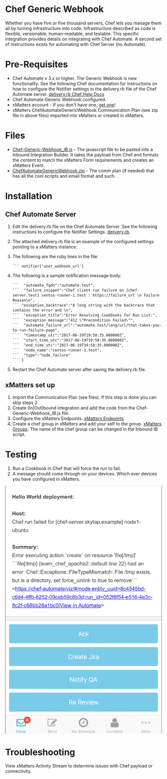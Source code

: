 # Chef Generic Webhook
Whether you have five or five thousand servers, Chef lets you manage them all by turning infrastructure into code. Infrastructure described as code is flexible, versionable, human-readable, and testable. This specific integration provides details on integrating with Chef Automate.  A second set of instructions exists for automating with Chef Server (no Automate).

# Pre-Requisites
* Chef Automate v 3.x or higher.  The Generic Webhook is new functionality.  See the following Chef documentation for instructions on how to configure the Notifier settings in the delivery.rb file of the Chef Automate server.  [delivery.rb Chef Help Docs](http://chef-web-docs-notify.s3-website-us-west-2.amazonaws.com/config_rb_delivery.html#notifier-settings)
* Chef Automate Generic Webhook configured.  
* xMatters account - If you don't have one, [get one](https://www.xmatters.com)!
* xMatters ChefAutomateGenericWebhook Communication Plan (see zip file in above files) imported into xMatters or created in xMatters.

# Files
* [Chef-Generic-Webhook_IB.js](Chef-Generic-Webhook_IB.js) - The javascript file to be pasted into a Inbound Integration Builder. It takes the payload from Chef and formats the content to match the xMatters Form requirements and creates an xMatters Event. 
* [ChefAutomateGenericWebhook.zip](ChefAutomateGenericWebhook.zip) - The comm plan (if needed) that has all the cool scripts and email format and such. 

# Installation

## Chef Automate Server
1. Edit the delivery.rb file on the Chef Automate Server.  See the following instructions to configure the Notifier Settings. [delivery.rb](http://chef-web-docs-notify.s3-website-us-west-2.amazonaws.com/config_rb_delivery.html#notifier-settings).
2. The attached delivery.rb file is an example of the configured settings pointing to a xMatters instance.
3. The following are the ruby lines in the file:
      ``` notifier['enable']
      ``` notifier['user_webhook_url'] 
4. The following is a sample notification message body:

      ``` {
      ```  "automate_fqdn":"automate.test",
      ```  "failure_snippet":"Chef client run failure on [chef-server.test] centos-runner-1.test : https://failure_url \n Failure Reason\n",
      ``` "exception_backtrace":"A long string with the backtrace that contains the error and \n",
      ```  "exception_title":"Error Resolving Cookbooks for Run List:",
      ```  "exception_message":"412 \"Precondition Failed\"",
      ```  "automate_failure_url":"automate.test/long/url/that-takes-you-to-run-failure-page",
      ```  "timestamp_utc":"2017-06-19T19:58:35.000000Z",
      ```  "start_time_utc":"2017-06-19T19:58:35.000000Z",
      ```  "end_time_utc":"2017-06-19T19:58:35.000000Z",
      ```  "node_name":"centos-runner-1.test",
      ```  "type":"node_failure"
      ``` }
5. Restart the Chef Automate server after saving the delivery.rb file.



## xMatters set up
1. Import the Communication Plan (see files).  If this step is done you can skip steps 2.
2. Create (In|Out)bound integration and add the code from the Chef-Generic-Webhook_IB.js file.
3. Configure the xMatters Endpoints. [xMatters Endpoints](https://help.xmatters.com/OnDemand/xmodwelcome/integrationbuilder/configure-endpoints.htm)
4. Create a chef group in xMatters and add your self to the group. [xMatters Groups](https://help.xmatters.com/OnDemand/groups/groups.htm).  The name of the chef group can be changed in the Inbound IB script.
  
# Testing
1. Run a Cookbook in Chef that will force the run to fail.
2. A message should come through on your devices.  Which ever devices you have configured in xMatters.
<kbd>
<img src="media/Picture1.png">
</kbd>

# Troubleshooting
View xMatters Activity Stream to determine issues with Chef payload or connectivity.


